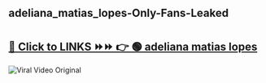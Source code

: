 
 ## adeliana_matias_lopes-Only-Fans-Leaked

# <h2><a href="https://clipsfans.com/adeliana_matias_lopes&ref=git">🔗 Click to LINKS ⏩⏩ 👉 🟢 adeliana matias lopes </a></h2>

<a href="https://clipsfans.com/adeliana_matias_lopes&ref=git" rel="nofollow" data-target="animated-image.originalLink"><img src="https://i.ibb.co.com/xMMVF88/686577567.gif" alt="Viral Video Original" style="max-width: 100%; display: inline-block;" data-target="animated-image.originalImage"></a>
